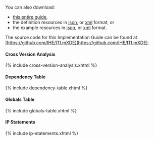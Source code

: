 
You can also download:

* [this entire guide](full-ig.zip),
* the definition resources in [json](definitions.json.zip), or [xml](definitions.xml.zip) format, or
* the example resources in [json](examples.json.zip), or [xml](examples.xml.zip) format.

The source code for this Implementation Guide can be found at [https://github.com/IHE/ITI.mXDE](https://github.com/IHE/ITI.mXDE).

#### Cross Version Analysis

{% include cross-version-analysis.xhtml %}

#### Dependency Table

{% include dependency-table.xhtml %}

#### Globals Table

{% include globals-table.xhtml %}

#### IP Statements

{% include ip-statements.xhtml %}